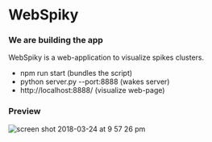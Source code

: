 # WebSpiky

### We are building the app

WebSpiky is a web-application to visualize spikes clusters.

  - npm run start (bundles the script)
  - python server.py --port:8888 (wakes server)
  - http://localhost:8888/ (visualize web-page)

### Preview

![screen shot 2018-03-24 at 9 57 26 pm](https://user-images.githubusercontent.com/32278395/37870517-77d6f2b0-2fae-11e8-9cdb-06b55a6212d5.png)
